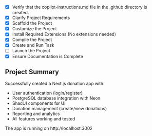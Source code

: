 <!-- Use this file to provide workspace-specific custom instructions to Copilot. For more details, visit https://code.visualstudio.com/docs/copilot/copilot-customization#_use-a-githubcopilotinstructionsmd-file -->
- [x] Verify that the copilot-instructions.md file in the .github directory is created.
- [x] Clarify Project Requirements
- [x] Scaffold the Project 
- [x] Customize the Project
- [x] Install Required Extensions (No extensions needed)
- [x] Compile the Project
- [x] Create and Run Task
- [ ] Launch the Project
- [x] Ensure Documentation is Complete

## Project Summary
Successfully created a Next.js donation app with:
- User authentication (login/register) 
- PostgreSQL database integration with Neon
- ShadUI components for UI
- Donation management (create/view donations)
- Reporting and analytics
- All features working and tested

The app is running on http://localhost:3002
